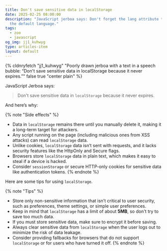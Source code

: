 ```yaml
---
title: Don't save sensitive data in localStorage
date: 2025-02-25 08:00:00
description: "JavaScript jerboa says: Don't forget the lang attribute to define
  the default language."
tags:
  - zoo
  - javascript
og_img: jj1_kuhwyg
type: articles-item
layout: default
---
```

{% cldnryfetch "jj1_kuhwyg" "Poorly drawn jerboa with a text in a speech bubble: “Don't save sensitive data in localStorage because it never expires.”" false true "center plain" %}

JavaScript Jerboa says:

> Don't save sensitive data in `localStorage` because it never expires.

And here’s why:

{% note "Side effects" %}
- Data in `localStorage` remains there until you manually delete it, making it a long-term target for attackers.
- Any script running on the page (including malicious ones from XSS attacks) can read `localStorage` data.
- Unlike cookies, `localStorage` data isn’t sent with requests, and it lacks security features like the HttpOnly and Secure flags.
- Browsers store `localStorage` data in plain text, which makes it easy to steal if a device is hacked.
- Consider `sessionStorage` or secure HTTP-only cookies for sensitive data like authentication tokens.
{% endnote %}

Here are some tips for using `localStorage`.

{% note "Tips" %}
- Store only non-sensitive information that isn’t critical to user security, such as preferences, theme settings, or simple user preferences.
- Keep in mind that `localStorage` has a limit of about **5MB**, so don't try to save too much data.
- If you must store sensitive data, make sure to encrypt it before saving.
- Always clear sensitive data from `localStorage` when the user logs out to minimize the risk of data leakage.
- Consider providing fallbacks for browsers that do not support `localStorage` or for users who have turned it off.
{% endnote %}
